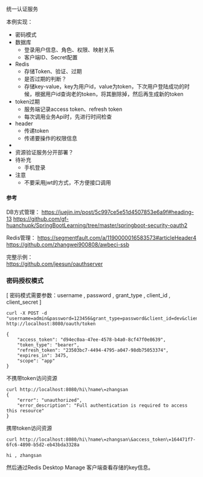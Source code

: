 统一认证服务

本例实现：

- 密码模式
- 数据库
  - 登录用户信息、角色、权限、映射关系
  - 客户端ID、Secret配置
- Redis
  - 存储Token、验证、过期
  - 是否过期的判断？
  - 存储key-value，key为用户id，value为token，下次用户登陆成功的时候，根据用户id查询老的token，将其删除掉，然后再生成新的token
- token过期
  - 服务端记录access token、refresh token
  - 每次调用业务Api时，先进行时间检查
- header
  - 传递token
  - 传递要操作的权限信息
- 
- 资源验证服务分开部署？
- 待补充
  - 手机登录
- 注意
  - 不要采用jwt的方式，不方便接口调用

#### 参考

DB方式管理：
https://juejin.im/post/5c997ce5e51d4507853e6a9f#heading-13 
https://github.com/gf-huanchupk/SpringBootLearning/tree/master/springboot-security-oauth2

Redis管理：
https://segmentfault.com/a/1190000016583573#articleHeader4
https://github.com/zhangwei900808/awbeci-ssb

完整示例：  
https://github.com/jeesun/oauthserver	



### 密码授权模式 

[ 密码模式需要参数：username , password , grant_type , client_id , client_secret ]

```
curl -X POST -d "username=admin&password=123456&grant_type=password&client_id=dev&client_secret=dev" http://localhost:8080/oauth/token

{
	"access_token": "d94ec0aa-47ee-4578-b4a0-8cf47f0e8639",
	"token_type": "bearer",
	"refresh_token": "23503bc7-4494-4795-a047-98db75053374",
	"expires_in": 3475,
	"scope": "app"
}
```

不携带token访问资源

```
curl http://localhost:8080/hi\?name\=zhangsan
{
	"error": "unauthorized",
	"error_description": "Full authentication is required to access this resource"
}
```

携带token访问资源

```
curl http://localhost:8080/hi\?name\=zhangsan\&access_token\=164471f7-6fc6-4890-b5d2-eb43bda3328a

hi , zhangsan
```

然后通过Redis Desktop Manage 客户端查看存储的key信息。

